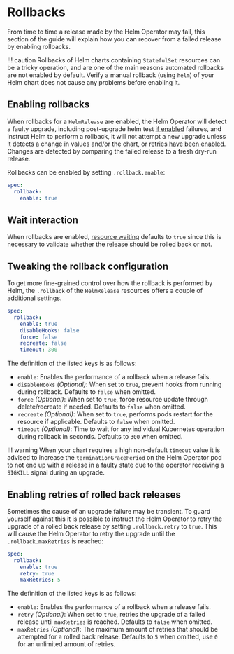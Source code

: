 # Rollbacks

From time to time a release made by the Helm Operator may fail, this section
of the guide will explain how you can recover from a failed release by enabling
rollbacks.

!!! caution
    Rollbacks of Helm charts containing `StatefulSet` resources can be a
    tricky operation, and are one of the main reasons automated rollbacks are not
    enabled by default. Verify a manual rollback (using `helm`) of your Helm
    chart does not cause any problems before enabling it.

## Enabling rollbacks

When rollbacks for a `HelmRelease` are enabled, the Helm Operator will detect
a faulty upgrade, including post-upgrade helm test [if enabled](tests.md#enabling-tests)
failures, and instruct Helm to perform a rollback, it will not attempt a new
upgrade unless it detects a change in values and/or the chart, or
[retries have been enabled](#enabling-retries-of-rolled-back-releases). Changes
are detected by comparing the failed release to a fresh dry-run release.

Rollbacks can be enabled by setting `.rollback.enable`:

```yaml
spec:
  rollback:
    enable: true
```

## Wait interaction

When rollbacks are enabled, [resource waiting](release-configuration.md#wait-for-resources-to-be-ready)
defaults to `true` since this is necessary to validate whether the release should
be rolled back or not.

## Tweaking the rollback configuration

To get more fine-grained control over how the rollback is performed by Helm,
the `.rollback` of the `HelmRelease` resources offers a couple of additional
settings.

```yaml
spec:
  rollback:
    enable: true
    disableHooks: false
    force: false
    recreate: false
    timeout: 300
```

The definition of the listed keys is as follows:

* `enable`: Enables the performance of a rollback when a release fails.
* `disableHooks` _(Optional)_: When set to `true`, prevent hooks from running
  during rollback. Defaults to `false` when omitted.
* `force` _(Optional)_: When set to `true`, force resource update through
  delete/recreate if needed. Defaults to `false` when omitted.
* `recreate` _(Optional)_: When set to `true`, performs pods restart for the
  resource if applicable. Defaults to `false` when omitted.
* `timeout` _(Optional)_: Time to wait for any individual Kubernetes operation
  during rollback in seconds. Defaults to `300` when omitted.

!!! warning
    When your chart requires a high non-default `timeout` value it is advised
    to increase the `terminationGracePeriod` on the Helm Operator pod to not
    end up with a release in a faulty state due to the operator receiving a
    `SIGKILL` signal during an upgrade.

## Enabling retries of rolled back releases

Sometimes the cause of an upgrade failure may be transient. To guard yourself
against this it is possible to instruct the Helm Operator to retry the upgrade
of a rolled back release by setting `.rollback.retry` to `true`. This will
cause the Helm Operator to retry the upgrade until the `.rollback.maxRetries`
is reached:

```yaml
spec:
  rollback:
    enable: true
    retry: true
    maxRetries: 5
```

The definition of the listed keys is as follows:

* `enable`: Enables the performance of a rollback when a release fails.
* `retry` _(Optional)_: When set to `true`, retries the upgrade of a failed
  release until `maxRetries` is reached. Defaults to `false` when omitted.
* `maxRetries` _(Optional)_: The maximum amount of retries that should be
  attempted for a rolled back release. Defaults to `5` when omitted, use `0`
  for an unlimited amount of retries.
